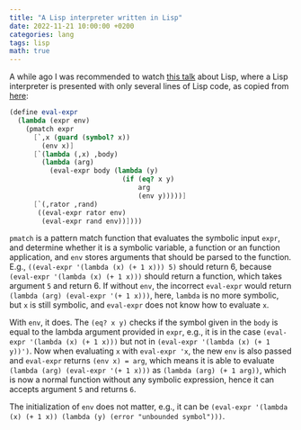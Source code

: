 ```yaml
---
title: "A Lisp interpreter written in Lisp"
date: 2022-11-21 10:00:00 +0200
categories: lang
tags: lisp
math: true
---
```



A while ago I was recommended to watch [this talk](https://www.youtube.com/watch?v=OyfBQmvr2Hc&t=4157s) about Lisp, where a Lisp interpreter is presented with only several lines of Lisp code, as copied from [here](https://gist.github.com/lazywithclass/6af94f652cd59796e9592a5ea5772d17):

```scheme
(define eval-expr
  (lambda (expr env)
    (pmatch expr
      [`,x (guard (symbol? x))
        (env x)]
      [`(lambda (,x) ,body)
        (lambda (arg)
          (eval-expr body (lambda (y)
                            (if (eq? x y)
                                arg
                                (env y)))))]
      [`(,rator ,rand)
       ((eval-expr rator env)
        (eval-expr rand env))])))
```

`pmatch` is a pattern match function that evaluates the symbolic input `expr`, and determine whether it is a symbolic variable, a function or an function application, and `env` stores arguments that should be parsed to the function.
E.g., `((eval-expr '(lambda (x) (+ 1 x))) 5)` should return 6, because `(eval-expr '(lambda (x) (+ 1 x)))` should return a function, which takes argument `5` and return 6.
If without `env`, the incorrect `eval-expr` would return `(lambda (arg) (eval-expr '(+ 1 x)))`, here, `lambda` is no more symbolic, but `x` is still symbolic, and `eval-expr` does not know how to evaluate `x`.

With `env`, it does.
The `(eq? x y)` checks if the symbol given in the `body` is equal to the lambda argument provided in `expr`, e.g., it is in the case `(eval-expr '(lambda (x) (+ 1 x)))` but not in `(eval-expr '(lambda (x) (+ 1 y))')`.
Now when evaluating `x` with `eval-expr 'x`, the new `env` is also passed and `eval-expr` returns `(env x) = arg`, which means it is able to evaluate `(lambda (arg) (eval-expr '(+ 1 x)))` as `(lambda (arg) (+ 1 arg))`, which is now a normal function without any symbolic expression, hence it can accepts argument `5` and returns `6`.

The initialization of `env` does not matter, e.g., it can be `(eval-expr '(lambda (x) (+ 1 x)) (lambda (y) (error "unbounded symbol")))`.


